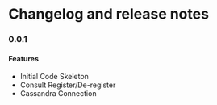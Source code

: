 # Changelog and release notes

### 0.0.1

#### Features

- Initial Code Skeleton
- Consult Register/De-register
- Cassandra Connection